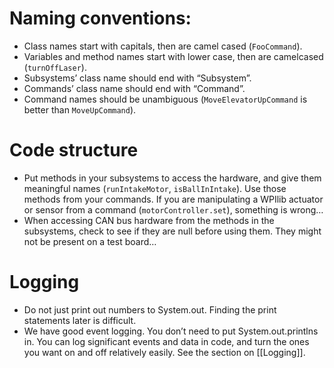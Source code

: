 # Naming conventions:

* Class names start with capitals, then are camel cased (`FooCommand`).
* Variables and method names start with lower case, then are camelcased (`turnOffLaser`).
* Subsystems’ class name should end with “Subsystem”.
* Commands’ class name  should end with “Command”.
* Command names should be unambiguous (`MoveElevatorUpCommand` is better than `MoveUpCommand`).

# Code structure
* Put methods in your subsystems to access the hardware, and give them meaningful names (`runIntakeMotor`, `isBallInIntake`). Use those methods from your commands. If you are manipulating a WPIlib actuator or sensor from a command (`motorController.set`), something is wrong…
* When accessing CAN bus hardware from the methods in the subsystems, check to see if they are null before using them. They might not be present on a test board…

# Logging
* Do not just print out numbers to System.out. Finding the print statements later is difficult.
* We have good event logging. You don’t need to put System.out.printlns in. You can log significant events and data in code, and turn the ones you want on and off relatively easily. See the section on [[Logging]].